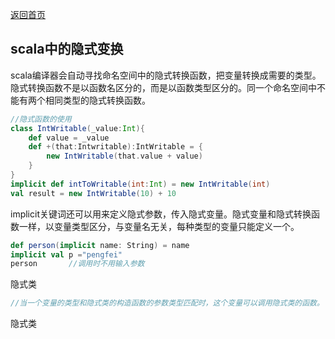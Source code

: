 [返回首页](../index.html)

## scala中的隐式变换

scala编译器会自动寻找命名空间中的隐式转换函数，把变量转换成需要的类型。隐式转换函数不是以函数名区分的，而是以函数类型区分的。同一个命名空间中不能有两个相同类型的隐式转换函数。

```scala
//隐式函数的使用
class IntWritable(_value:Int){
    def value = _value
    def +(that:Intwritable):IntWritable = {
        new IntWritable(that.value + value)
    }
}
implicit def intToWritable(int:Int) = new IntWritable(int)
val result = new IntWritable(10) + 10
```

implicit关键词还可以用来定义隐式参数，传入隐式变量。隐式变量和隐式转换函数一样，以变量类型区分，与变量名无关，每种类型的变量只能定义一个。

```scala
def person(implicit name: String) = name
implicit val p ="pengfei"
person       //调用时不用输入参数
```

隐式类

```c
//当一个变量的类型和隐式类的构造函数的参数类型匹配时，这个变量可以调用隐式类的函数。
```



隐式类

